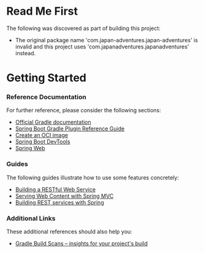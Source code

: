 # Read Me First
The following was discovered as part of building this project:

* The original package name 'com.japan-adventures.japan-adventures' is invalid and this project uses 'com.japanadventures.japanadventures' instead.

# Getting Started

### Reference Documentation
For further reference, please consider the following sections:

* [Official Gradle documentation](https://docs.gradle.org)
* [Spring Boot Gradle Plugin Reference Guide](https://docs.spring.io/spring-boot/docs/2.7.3/gradle-plugin/reference/html/)
* [Create an OCI image](https://docs.spring.io/spring-boot/docs/2.7.3/gradle-plugin/reference/html/#build-image)
* [Spring Boot DevTools](https://docs.spring.io/spring-boot/docs/2.7.3/reference/htmlsingle/#using.devtools)
* [Spring Web](https://docs.spring.io/spring-boot/docs/2.7.3/reference/htmlsingle/#web)

### Guides
The following guides illustrate how to use some features concretely:

* [Building a RESTful Web Service](https://spring.io/guides/gs/rest-service/)
* [Serving Web Content with Spring MVC](https://spring.io/guides/gs/serving-web-content/)
* [Building REST services with Spring](https://spring.io/guides/tutorials/rest/)

### Additional Links
These additional references should also help you:

* [Gradle Build Scans – insights for your project's build](https://scans.gradle.com#gradle)

